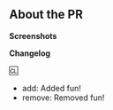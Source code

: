 <!-- The text between the arrows are comments - they will not be visible on your PR. -->
<!-- To automatically tag this PR, add the uppercase label(s) surrounded by brackets below, for example: [LABEL] -->

## About the PR <!-- Describe the Pull Request here. What does it change? What other things could this impact? -->

**Screenshots**
<!-- If applicable, add screenshots to showcase your PR. If your PR is a visual change, add
screenshots or it's liable to be closed by maintainers. -->

**Changelog**
<!--
Here you can fill out a changelog that will automatically be added to the game when your PR is merged
There are 4 icons for changelog entries: add, remove, tweak, fix. I trust you can figure out the rest.

You can put your name after the :cl: symbol to change the name that shows in the changelog (otherwise it takes your GitHub username)
Like so: :cl: PJB

Generally, only put things in changelogs that players actually care about. Stuff like "Refactored X system, no changes should be visible" shouldn't be on a changelog.

For writing actual entries, don't consider the entry type suffix (e.g. add) to be "part" of the sentence:
bad: - add: a new tool for engineers
good: - add: added a new tool for engineers
-->

:cl:
- add: Added fun!
- remove: Removed fun!

